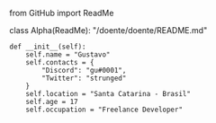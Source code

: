 from GitHub import ReadMe

class Alpha(ReadMe):
    "/doente/doente/README.md"

    def __init__(self):
        self.name = "Gustavo"
        self.contacts = {
            "Discord": "gu#0001",
            "Twitter": "strunged"
        }
        self.location = "Santa Catarina - Brasil"
        self.age = 17
        self.occupation = "Freelance Developer"
